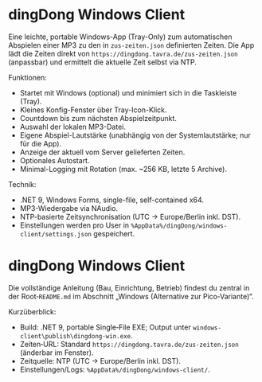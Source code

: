 # dingDong Windows Client

Eine leichte, portable Windows-App (Tray-Only) zum automatischen Abspielen einer MP3 zu den in `zus-zeiten.json` definierten Zeiten. Die App lädt die Zeiten direkt von `https://dingdong.tavra.de/zus-zeiten.json` (anpassbar) und ermittelt die aktuelle Zeit selbst via NTP.

Funktionen:

- Startet mit Windows (optional) und minimiert sich in die Taskleiste (Tray).
- Kleines Konfig-Fenster über Tray-Icon-Klick.
- Countdown bis zum nächsten Abspielzeitpunkt.
- Auswahl der lokalen MP3-Datei.
- Eigene Abspiel-Lautstärke (unabhängig von der Systemlautstärke; nur für die App).
- Anzeige der aktuell vom Server gelieferten Zeiten.
- Optionales Autostart.
- Minimal-Logging mit Rotation (max. ~256 KB, letzte 5 Archive).

Technik:

- .NET 9, Windows Forms, single-file, self-contained x64.
- MP3-Wiedergabe via NAudio.
- NTP-basierte Zeitsynchronisation (UTC → Europe/Berlin inkl. DST).
- Einstellungen werden pro User in `%AppData%/dingDong/windows-client/settings.json` gespeichert.

# dingDong Windows Client

Die vollständige Anleitung (Bau, Einrichtung, Betrieb) findest du zentral in der Root‑`README.md` im Abschnitt „Windows (Alternative zur Pico‑Variante)“.

Kurzüberblick:

- Build: .NET 9, portable Single‑File EXE; Output unter `windows-client\publish\dingdong-win.exe`.
- Zeiten‑URL: Standard `https://dingdong.tavra.de/zus-zeiten.json` (änderbar im Fenster).
- Zeitquelle: NTP (UTC → Europe/Berlin inkl. DST).
- Einstellungen/Logs: `%AppData%/dingDong/windows-client/`.

```powershell

```
